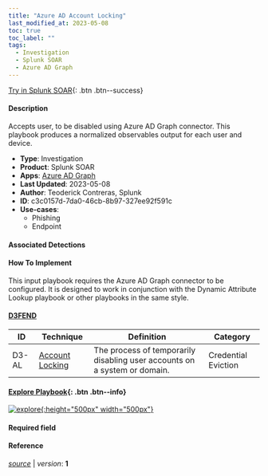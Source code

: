```yaml
---
title: "Azure AD Account Locking"
last_modified_at: 2023-05-08
toc: true
toc_label: ""
tags:
  - Investigation
  - Splunk SOAR
  - Azure AD Graph
---
```


[Try in Splunk SOAR](https://www.splunk.com/en_us/software/splunk-security-orchestration-and-automation.html){: .btn .btn--success}

#### Description

Accepts user, to be disabled using Azure AD Graph connector. This playbook produces a normalized observables output for each user and device.

- **Type**: Investigation
- **Product**: Splunk SOAR
- **Apps**: [Azure AD Graph](https://splunkbase.splunk.com/apps?keyword=azure+ad+graph&filters=product%3Asoar)
- **Last Updated**: 2023-05-08
- **Author**: Teoderick Contreras, Splunk
- **ID**: c3c0157d-7da0-46cb-8b97-327ee92f591c
- **Use-cases**:
  - Phishing
  - Endpoint

#### Associated Detections


#### How To Implement
This input playbook requires the Azure AD Graph connector to be configured. It is designed to work in conjunction with the Dynamic Attribute Lookup playbook or other playbooks in the same style.


#### [D3FEND](https://d3fend.mitre.org/)

| ID          | Technique   | Definition     | Category       |
| ----------- | ----------- |--------------- |--------------- |
| D3-AL | [Account Locking](https://d3fend.mitre.org/technique/d3f:AccountLocking) | The process of temporarily disabling user accounts on a system or domain. | Credential Eviction |

#### [Explore Playbook](https://splunk.github.io/soar-playbook-viewer/?playbook=https://raw.githubusercontent.com/phantomcyber/playbooks/latest/Azure_AD_Account_Locking.json){: .btn .btn--info}

[![explore](https://raw.githubusercontent.com/splunk/security_content/develop/playbooks/Azure_AD_Account_Locking.png){:height="500px" width="500px"}](https://splunk.github.io/soar-playbook-viewer/?playbook=https://raw.githubusercontent.com/phantomcyber/playbooks/latest/Azure_AD_Account_Locking.json)

#### Required field


#### Reference



[*source*](https://github.com/splunk/security_content/tree/develop/playbooks/Azure_AD_Account_Locking.yml) \| *version*: **1**